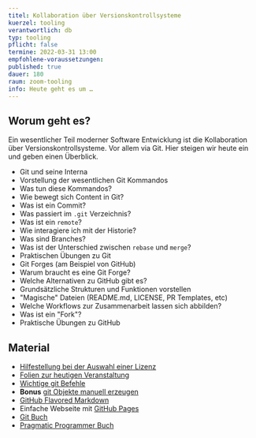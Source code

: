 ```yaml
---
titel: Kollaboration über Versionskontrollsysteme
kuerzel: tooling
verantwortlich: db
typ: tooling
pflicht: false
termine: 2022-03-31 13:00
empfohlene-voraussetzungen: 
published: true
dauer: 180
raum: zoom-tooling
info: Heute geht es um …
---
```


## Worum geht es?
Ein wesentlicher Teil moderner Software Entwicklung ist die Kollaboration über Versionskontrollsysteme. Vor allem via Git. Hier steigen wir heute ein und geben einen Überblick.

* Git und seine Interna 
* Vorstellung der wesentlichen Git Kommandos 
* Was tun diese Kommandos? 
* Wie bewegt sich Content in Git? 
* Was ist ein Commit? 
* Was passiert im `.git` Verzeichnis? 
* Was ist ein `remote`? 
* Wie interagiere ich mit der Historie? 
* Was sind Branches? 
* Was ist der Unterschied zwischen `rebase` und `merge`? 
* Praktischen Übungen zu Git 
* Git Forges (am Beispiel von GitHub) 
* Warum braucht es eine Git Forge? 
* Welche Alternativen zu GitHub gibt es? 
* Grundsätzliche Strukturen und Funktionen vorstellen 
* "Magische" Dateien (README.md, LICENSE, PR Templates, etc) 
* Welche Workflows zur Zusammenarbeit lassen sich abbilden? 
* Was ist ein "Fork"? 
* Praktische Übungen zu GitHub

## Material
- [Hilfestellung bei der Auswahl einer Lizenz](https://choosealicense.com/)
- [Folien zur heutigen Veranstaltung](https://github.com/th-koeln/mi-bachelor-webdevelopment/blob/master/material/tooling/session-2-versionskontrolle/slides-versionskontrolle.pdf)
- [Wichtige git Befehle](https://github.com/th-koeln/mi-bachelor-webdevelopment/blob/master/material/tooling/session-2-versionskontrolle/git-basics.org)
- **Bonus** [git Objekte manuell erzeugen](https://github.com/th-koeln/mi-bachelor-webdevelopment/blob/master/material/tooling/session-2-versionskontrolle/manual-git.rb)
- [GitHub Flavored Markdown](https://guides.github.com/features/mastering-markdown/#GitHub-flavored-markdown)
- Einfache Webseite mit [GitHub Pages](https://pages.github.com/)
- [Git Buch](https://git-scm.com/book/en/v2)
- [Pragmatic Programmer Buch](https://pragprog.com/book/tpp/the-pragmatic-programmer)

